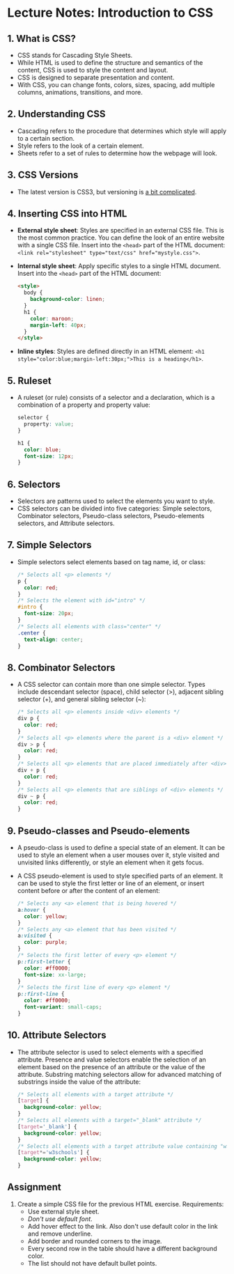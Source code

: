 # Lecture Notes: Introduction to CSS

## 1. What is CSS?

- CSS stands for Cascading Style Sheets.
- While HTML is used to define the structure and semantics of the content, CSS is used to style the content and layout.
- CSS is designed to separate presentation and content.
- With CSS, you can change fonts, colors, sizes, spacing, add multiple columns, animations, transitions, and more.

## 2. Understanding CSS

- Cascading refers to the procedure that determines which style will apply to a certain section.
- Style refers to the look of a certain element.
- Sheets refer to a set of rules to determine how the webpage will look.

## 3. CSS Versions

- The latest version is CSS3, but versioning is [a bit complicated](https://css-tricks.com/css4/).

## 4. Inserting CSS into HTML

- **External style sheet**: Styles are specified in an external CSS file. This is the most common practice. You can define the look of an entire website with a single CSS file. Insert into the `<head>` part of the HTML document: `<link rel="stylesheet" type="text/css" href="mystyle.css">`.
- **Internal style sheet**: Apply specific styles to a single HTML document. Insert into the `<head>` part of the HTML document:

  ```html
  <style>
    body {
      background-color: linen;
    }
    h1 {
      color: maroon;
      margin-left: 40px;
    }
  </style>
  ```

- **Inline styles**: Styles are defined directly in an HTML element: `<h1 style="color:blue;margin-left:30px;">This is a heading</h1>`.

## 5. Ruleset

- A ruleset (or rule) consists of a selector and a declaration, which is a combination of a property and property value:

  ```css
  selector {
    property: value;
  }
  ```

  ```css
  h1 {
    color: blue;
    font-size: 12px;
  }
  ```

## 6. Selectors

- Selectors are patterns used to select the elements you want to style.
- CSS selectors can be divided into five categories: Simple selectors, Combinator selectors, Pseudo-class selectors, Pseudo-elements selectors, and Attribute selectors.

## 7. Simple Selectors

- Simple selectors select elements based on tag name, id, or class:

  ```css
  /* Selects all <p> elements */
  p {
    color: red;
  }
  /* Selects the element with id="intro" */
  #intro {
    font-size: 20px;
  }
  /* Selects all elements with class="center" */
  .center {
    text-align: center;
  }
  ```

## 8. Combinator Selectors

- A CSS selector can contain more than one simple selector. Types include descendant selector (space), child selector (>), adjacent sibling selector (+), and general sibling selector (~):

  ```css
  /* Selects all <p> elements inside <div> elements */
  div p {
    color: red;
  }
  /* Selects all <p> elements where the parent is a <div> element */
  div > p {
    color: red;
  }
  /* Selects all <p> elements that are placed immediately after <div> elements */
  div + p {
    color: red;
  }
  /* Selects all <p> elements that are siblings of <div> elements */
  div ~ p {
    color: red;
  }
  ```

## 9. Pseudo-classes and Pseudo-elements

- A pseudo-class is used to define a special state of an element. It can be used to style an element when a user mouses over it, style visited and unvisited links differently, or style an element when it gets focus.
- A CSS pseudo-element is used to style specified parts of an element. It can be used to style the first letter or line of an element, or insert content before or after the content of an element:

  ```css
  /* Selects any <a> element that is being hovered */
  a:hover {
    color: yellow;
  }
  /* Selects any <a> element that has been visited */
  a:visited {
    color: purple;
  }
  /* Selects the first letter of every <p> element */
  p::first-letter {
    color: #ff0000;
    font-size: xx-large;
  }
  /* Selects the first line of every <p> element */
  p::first-line {
    color: #ff0000;
    font-variant: small-caps;
  }
  ```

## 10. Attribute Selectors

- The attribute selector is used to select elements with a specified attribute. Presence and value selectors enable the selection of an element based on the presence of an attribute or the value of the attribute. Substring matching selectors allow for advanced matching of substrings inside the value of the attribute:

  ```css
  /* Selects all elements with a target attribute */
  [target] {
    background-color: yellow;
  }
  /* Selects all elements with a target="_blank" attribute */
  [target='_blank'] {
    background-color: yellow;
  }
  /* Selects all elements with a target attribute value containing "w3schools" */
  [target*='w3schools'] {
    background-color: yellow;
  }
  ```

## Assignment

1. Create a simple CSS file for the previous HTML exercise. Requirements:
   - Use external style sheet.
   - _Don't use default font_.
   - Add hover effect to the link. Also don't use default color in the link and remove underline.
   - Add border and rounded corners to the image.
   - Every second row in the table should have a different background color.
   - The list should not have default bullet points.
